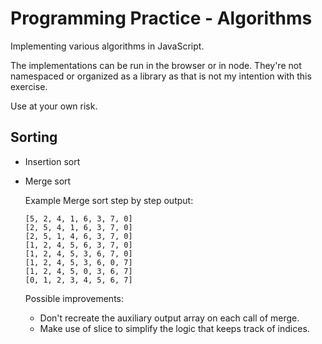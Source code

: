 # Programming Practice - Algorithms
Implementing various algorithms in JavaScript.

The implementations can be run in the browser or in node. They're not namespaced or organized as a library as that is not my intention with this exercise.

Use at your own risk.

## Sorting

* Insertion sort
* Merge sort

  Example Merge sort step by step output:

	  [5, 2, 4, 1, 6, 3, 7, 0]
	  [2, 5, 4, 1, 6, 3, 7, 0]
	  [2, 5, 1, 4, 6, 3, 7, 0]
	  [1, 2, 4, 5, 6, 3, 7, 0]
	  [1, 2, 4, 5, 3, 6, 7, 0]
	  [1, 2, 4, 5, 3, 6, 0, 7]
	  [1, 2, 4, 5, 0, 3, 6, 7]
	  [0, 1, 2, 3, 4, 5, 6, 7]

  Possible improvements:

  * Don't recreate the auxiliary output array on each call of merge.
  * Make use of slice to simplify the logic that keeps track of indices.
